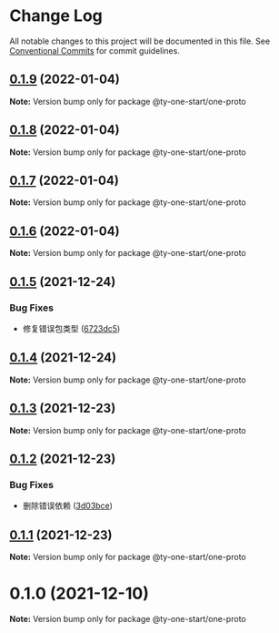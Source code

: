 # Change Log

All notable changes to this project will be documented in this file.
See [Conventional Commits](https://conventionalcommits.org) for commit guidelines.

## [0.1.9](https://10.1.2.7/visual-fe/swap-modules/compare/@ty-one-start/one-proto@0.1.8...@ty-one-start/one-proto@0.1.9) (2022-01-04)

**Note:** Version bump only for package @ty-one-start/one-proto





## [0.1.8](https://10.1.2.7/visual-fe/swap-modules/compare/@ty-one-start/one-proto@0.1.7...@ty-one-start/one-proto@0.1.8) (2022-01-04)

**Note:** Version bump only for package @ty-one-start/one-proto





## [0.1.7](https://10.1.2.7/visual-fe/swap-modules/compare/@ty-one-start/one-proto@0.1.6...@ty-one-start/one-proto@0.1.7) (2022-01-04)

**Note:** Version bump only for package @ty-one-start/one-proto





## [0.1.6](https://10.1.2.7/visual-fe/swap-modules/compare/@ty-one-start/one-proto@0.1.5...@ty-one-start/one-proto@0.1.6) (2022-01-04)

**Note:** Version bump only for package @ty-one-start/one-proto





## [0.1.5](https://10.1.2.7/visual-fe/swap-modules/compare/@ty-one-start/one-proto@0.1.4...@ty-one-start/one-proto@0.1.5) (2021-12-24)


### Bug Fixes

* 修复错误包类型 ([6723dc5](https://10.1.2.7/visual-fe/swap-modules/commits/6723dc563d6e6d41dfaba22b5d6a660f17b5a810))





## [0.1.4](https://10.1.2.7/visual-fe/swap-modules/compare/@ty-one-start/one-proto@0.1.3...@ty-one-start/one-proto@0.1.4) (2021-12-24)

**Note:** Version bump only for package @ty-one-start/one-proto





## [0.1.3](https://10.1.2.7/visual-fe/swap-modules/compare/@ty-one-start/one-proto@0.1.2...@ty-one-start/one-proto@0.1.3) (2021-12-23)

**Note:** Version bump only for package @ty-one-start/one-proto





## [0.1.2](https://10.1.2.7/visual-fe/swap-modules/compare/@ty-one-start/one-proto@0.1.1...@ty-one-start/one-proto@0.1.2) (2021-12-23)


### Bug Fixes

* 删除错误依赖 ([3d03bce](https://10.1.2.7/visual-fe/swap-modules/commits/3d03bcecc1dee2b5d8df6a10a34cce1f8f420994))





## [0.1.1](https://10.1.2.7/visual-fe/swap-modules/compare/@ty-one-start/one-proto@0.1.0...@ty-one-start/one-proto@0.1.1) (2021-12-23)

**Note:** Version bump only for package @ty-one-start/one-proto





# 0.1.0 (2021-12-10)

**Note:** Version bump only for package @ty-one-start/one-proto
